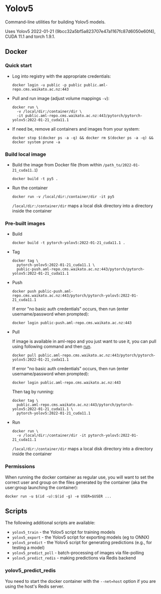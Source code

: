# Yolov5

Command-line utilities for building Yolov5 models. 

Uses Yolov5 2022-01-21 (9bcc32a5bf5a823707e47a1167fc87d6050e60f4), CUDA 11.1 and torch 1.9.1.


## Docker

### Quick start

* Log into registry with the appropriate credentials:

  ```commandline
  docker login -u public -p public public.aml-repo.cms.waikato.ac.nz:443 
  ```

* Pull and run image (adjust volume mappings `-v`):

  ```commandline
  docker run \
    -v /local/dir:/container/dir \
    -it public.aml-repo.cms.waikato.ac.nz:443/pytorch/pytorch-yolov5:2022-01-21_cuda11.1
  ```

* If need be, remove all containers and images from your system:

  ```commandline
  docker stop $(docker ps -a -q) && docker rm $(docker ps -a -q) && docker system prune -a
  ```

### Build local image

* Build the image from Docker file (from within `/path_to/2022-01-21_cuda11.1`)

  ```commandline
  docker build -t py5 .
  ```
  
* Run the container

  ```commandline
  docker run -v /local/dir:/container/dir -it py5
  ```
  `/local/dir:/container/dir` maps a local disk directory into a directory inside the container

### Pre-built images

* Build

  ```commandline
  docker build -t pytorch-yolov5:2022-01-21_cuda11.1 .
  ```
  
* Tag

  ```commandline
  docker tag \
    pytorch-yolov5:2022-01-21_cuda11.1 \
    public-push.aml-repo.cms.waikato.ac.nz:443/pytorch/pytorch-yolov5:2022-01-21_cuda11.1
  ```
  
* Push

  ```commandline
  docker push public-push.aml-repo.cms.waikato.ac.nz:443/pytorch/pytorch-yolov5:2022-01-21_cuda11.1
  ```
  If error "no basic auth credentials" occurs, then run (enter username/password when prompted):
  
  ```commandline
  docker login public-push.aml-repo.cms.waikato.ac.nz:443
  ```
  
* Pull

  If image is available in aml-repo and you just want to use it, you can pull using following command and then [run](#run).

  ```commandline
  docker pull public.aml-repo.cms.waikato.ac.nz:443/pytorch/pytorch-yolov5:2022-01-21_cuda11.1
  ```
  If error "no basic auth credentials" occurs, then run (enter username/password when prompted):
  
  ```commandline
  docker login public.aml-repo.cms.waikato.ac.nz:443
  ```
  Then tag by running:
  
  ```commandline
  docker tag \
    public.aml-repo.cms.waikato.ac.nz:443/pytorch/pytorch-yolov5:2022-01-21_cuda11.1 \
    pytorch-yolov5:2022-01-21_cuda11.1
  ```
  
* <a name="run">Run</a>

  ```commandline
  docker run \
    -v /local/dir:/container/dir -it pytorch-yolov5:2022-01-21_cuda11.1
  ```
  `/local/dir:/container/dir` maps a local disk directory into a directory inside the container


### Permissions

When running the docker container as regular use, you will want to set the correct
user and group on the files generated by the container (aka the user:group launching
the container):

```commandline
docker run -u $(id -u):$(id -g) -e USER=$USER ...
```


## Scripts

The following additional scripts are available:

* `yolov5_train` - the Yolov5 script for training models
* `yolov5_export` - the Yolov5 script for exporting models (eg to ONNX)
* `yolov5_predict` - the Yolov5 script for generating predictions (e.g., for testing a model)
* `yolov5_predict_poll` - batch-processing of images via file-polling
* `yolov5_predict_redis` - making predictions via Redis backend


### yolov5_predict_redis
 
You need to start the docker container with the `--net=host` option if you are using the host's Redis server.
